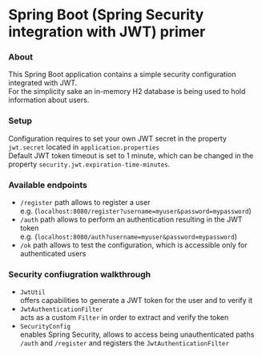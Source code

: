 # Spring Boot (Spring Security integration with JWT) primer

### About
This Spring Boot application contains a simple security configuration integrated with JWT.<br>
For the simplicity sake an in-memory H2 database is being used to hold information about users.<br>

### Setup
Configuration requires to set your own JWT secret in the property `jwt.secret` located in `application.properties`<br>
Default JWT token timeout is set to 1 minute, which can be changed in the property `security.jwt.expiration-time-minutes`.

### Available endpoints

* `/register` path allows to register a user <br>
e.g. (`localhost:8080/register?username=myuser&password=mypassword`)
* `/auth` path allows to perform an authentication resulting in the JWT token <br>
e.g. (`localhost:8080/auth?username=myuser&password=mypassword`)
* `/ok` path allows to test the configuration, which is accessible only for authenticated users

### Security confiugration walkthrough
* `JwtUtil`<br>
offers capabilities to generate a JWT token for the user and to verify it
* `JwtAuthenticationFilter`<br>
acts as a custom `Filter` in order to extract and verify the token
* `SecurityConfig`<br>
enables Spring Security, allows to access being unauthenticated paths `/auth` and `/register` and registers the `JwtAuthenticationFilter`
